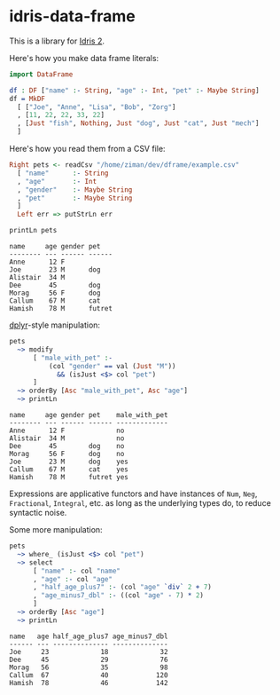 # idris-data-frame

This is a library for [Idris 2](https://github.com/edwinb/Idris2/).

Here's how you make data frame literals:
```idris
import DataFrame

df : DF ["name" :- String, "age" :- Int, "pet" :- Maybe String]
df = MkDF
  [ ["Joe", "Anne", "Lisa", "Bob", "Zorg"]
  , [11, 22, 22, 33, 22]
  , [Just "fish", Nothing, Just "dog", Just "cat", Just "mech"]
  ]
```

Here's how you read them from a CSV file:
```idris
Right pets <- readCsv "/home/ziman/dev/dframe/example.csv"
  [ "name"      :- String
  , "age"       :- Int
  , "gender"    :- Maybe String
  , "pet"       :- Maybe String
  ]
  Left err => putStrLn err

printLn pets
```
```
name     age gender pet   
-------- --- ------ ------
Anne      12 F            
Joe       23 M      dog   
Alistair  34 M            
Dee       45        dog   
Morag     56 F      dog   
Callum    67 M      cat   
Hamish    78 M      futret
```

[dplyr](https://dplyr.tidyverse.org/)-style manipulation:
```idris
pets
  ~> modify
      [ "male_with_pet" :-
          (col "gender" == val (Just "M"))
            && (isJust <$> col "pet")
      ]
  ~> orderBy [Asc "male_with_pet", Asc "age"]
  ~> printLn
```
```
name     age gender pet    male_with_pet
-------- --- ------ ------ -------------
Anne      12 F             no           
Alistair  34 M             no           
Dee       45        dog    no           
Morag     56 F      dog    no           
Joe       23 M      dog    yes          
Callum    67 M      cat    yes          
Hamish    78 M      futret yes          
```

Expressions are applicative functors and have instances
of `Num`, `Neg`, `Fractional`, `Integral`, etc. as long as
the underlying types do, to reduce syntactic noise.

Some more manipulation:
```idris
pets
  ~> where_ (isJust <$> col "pet")
  ~> select
      [ "name" :- col "name"
      , "age" :- col "age"
      , "half_age_plus7" :- (col "age" `div` 2 + 7)
      , "age_minus7_dbl" :- ((col "age" - 7) * 2)
      ]
  ~> orderBy [Asc "age"]
  ~> printLn
```
```
name   age half_age_plus7 age_minus7_dbl
------ --- -------------- --------------
Joe     23             18             32
Dee     45             29             76
Morag   56             35             98
Callum  67             40            120
Hamish  78             46            142
```
